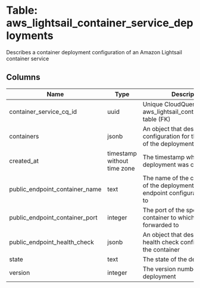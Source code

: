 
# Table: aws_lightsail_container_service_deployments
Describes a container deployment configuration of an Amazon Lightsail container service
## Columns
| Name        | Type           | Description  |
| ------------- | ------------- | -----  |
|container_service_cq_id|uuid|Unique CloudQuery ID of aws_lightsail_container_services table (FK)|
|containers|jsonb|An object that describes the configuration for the containers of the deployment|
|created_at|timestamp without time zone|The timestamp when the deployment was created|
|public_endpoint_container_name|text|The name of the container entry of the deployment that the endpoint configuration applies to|
|public_endpoint_container_port|integer|The port of the specified container to which traffic is forwarded to|
|public_endpoint_health_check|jsonb|An object that describes the health check configuration of the container|
|state|text|The state of the deployment|
|version|integer|The version number of the deployment|
